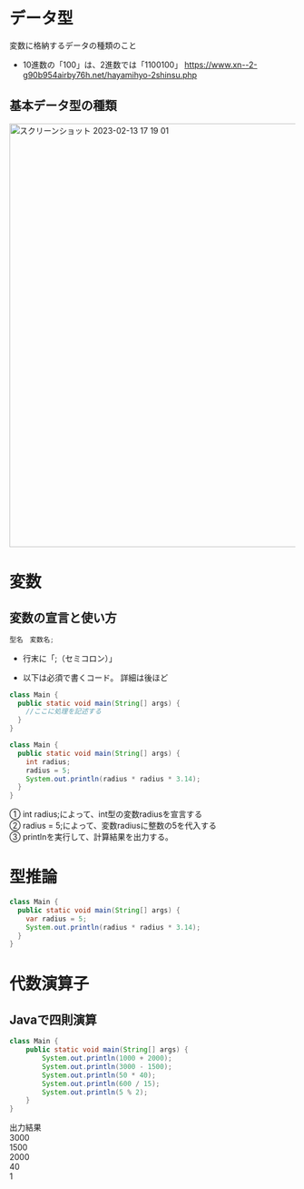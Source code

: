 ```java
```
# データ型
変数に格納するデータの種類のこと
- 10進数の「100」は、2進数では「1100100」
https://www.xn--2-g90b954airby76h.net/hayamihyo-2shinsu.php


## 基本データ型の種類
<img width="745" alt="スクリーンショット 2023-02-13 17 19 01" src="https://user-images.githubusercontent.com/120078794/218406036-46eaaaab-ba1b-4a03-90fa-36a58de9438a.png">


# 変数
## 変数の宣言と使い方
```java
型名　変数名;
```
- 行末に「;（セミコロン）」
  
- 以下は必須で書くコード。
詳細は後ほど
```java
class Main {
  public static void main(String[] args) {
    //ここに処理を記述する
  }
}
```

```java
class Main {
  public static void main(String[] args) {
    int radius;
    radius = 5;
    System.out.println(radius * radius * 3.14);
  }
}
```
① int radius;によって、int型の変数radiusを宣言する  
② radius = 5;によって、変数radiusに整数の5を代入する     
③ printlnを実行して、計算結果を出力する。    

# 型推論
```java
class Main {
  public static void main(String[] args) {
    var radius = 5;
    System.out.println(radius * radius * 3.14);
  }
}
```

# 代数演算子
## Javaで四則演算

```java
class Main {
    public static void main(String[] args) {
        System.out.println(1000 + 2000);
        System.out.println(3000 - 1500);
        System.out.println(50 * 40);
        System.out.println(600 / 15);
        System.out.println(5 % 2);
    }
}
```
出力結果   
3000   
1500   
2000   
40   
1   
